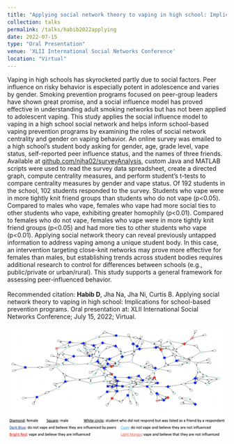 ```yaml
---	
title: "Applying social network theory to vaping in high school: Implications for school-based prevention programs"	
collection: talks	
permalink: /talks/habib2022applying	
date: 2022-07-15
type: "Oral Presentation"
venue: 'XLII International Social Networks Conference'
location: "Virtual"
---	
```

Vaping in high schools has skyrocketed partly due to social factors. Peer influence on risky behavior is especially potent in adolescence and varies by gender. Smoking prevention programs focused on peer-group leaders have shown great promise, and a social influence model has proved effective in understanding adult smoking networks but has not been applied to adolescent vaping. This study applies the social influence model to vaping in a high school social network and helps inform school-based vaping prevention programs by examining the roles of social network centrality and gender on vaping behavior. An online survey was emailed to a high school’s student body asking for gender, age, grade level, vape status, self-reported peer influence status, and the names of three friends. Available at [github.com/njha02/surveyAnalysis](https://github.com/njha02/surveyAnalysis), custom Java and MATLAB scripts were used to read the survey data spreadsheet, create a directed graph, compute centrality measures, and perform student’s t-tests to compare centrality measures by gender and vape status. Of 192 students in the school, 102 students responded to the survey. Students who vape were in more tightly knit friend groups than students who do not vape (p<0.05). Compared to males who vape, females who vape had more social ties to other students who vape, exhibiting greater homophily (p<0.01). Compared to females who do not vape, females who vape were in more tightly knit friend groups (p<0.05) and had more ties to other students who vape (p<0.01). Applying social network theory can reveal previously untapped information to address vaping among a unique student body. In this case, an intervention targeting close-knit networks may prove more effective for females than males, but establishing trends across student bodies requires additional research to control for differences between schools (e.g., public/private or urban/rural). This study supports a general framework for assessing peer-influenced behavior.
<br><br>
Recommended citation: **Habib D**, Jha Na, Jha Ni, Curtis B. Applying social network theory to vaping in high school: Implications for school-based prevention programs. Oral presentation at: XLII International Social Networks Conference; July 15, 2022; Virtual.
<br><br>
![Network Graph With Arrows Between Nodes Representing High School Students and Their Friends Colored in Blue if They Do Not Vape and Red if They Do Vape](../images/habib2022applying.png) 
